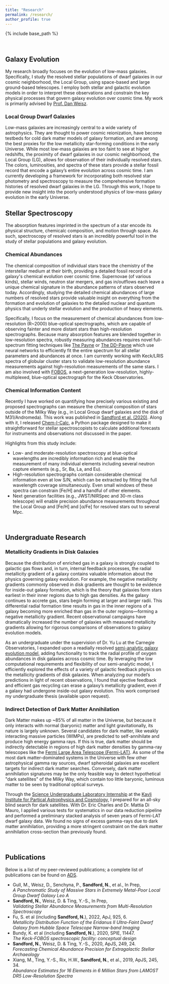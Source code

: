 ```yaml
---
title: "Research"
permalink: /research/
author_profile: true
---
```


{% include base_path %}

<br>

## Galaxy Evolution
My research broadly focuses on the evolution of low-mass galaxies. Specifically, I study the resolved stellar populations of dwarf galaxies in our cosmic neighborhood, the Local Group, using space-based and large ground-based telescopes.  I employ both stellar and galactic evolution models in order to interpret these observations and constrain the key physical processes that govern galaxy evolution over cosmic time. My work is primarily advised by [Prof. Dan Weisz](http://dweisz.github.io/).

### Local Group Dwarf Galaxies
Low-mass galaxies are increasingly central to a wide variety of astrophysics. They are thought to power cosmic reionization, have become testbeds for cold dark matter models of galaxy formation, and are among the best proxies for the low metallicity star-forming conditions in the early Universe. While most low-mass galaxies are too faint to see at higher redshifts, the proximity of dwarf galaxies in our cosmic neighborhood, the Local Group (LG), allows for observation of their individually resolved stars. The colors, luminosities, and spectra of these stars provide a stellar fossil record that encode a galaxy’s entire evolution across cosmic time. I am currently developing a framework for incorporating both resolved star photometry and spectroscopy to measure the comprehensive formation histories of resolved dwarf galaxies in the LG. Through this work, I hope to provide new insight into the poorly understood physics of low-mass galaxy evolution in the early Universe.

## Stellar Spectroscopy
The absorption features imprinted in the spectrum of a star encode its physical structure, chemicalc composition, and motion through space. As such, spectroscopy of resolved stars is an incredibly powerful tool in the study of stellar populations and galaxy evolution.

### Chemical Abundances
The chemical composition of individual stars trace the chemistry of the interstellar medium at their birth, providing a detailed fossil record of a galaxy's chemical evolution over cosmic time. Supernovae (of various kinds), stellar winds, neutron star mergers, and gas in/outflows each leave a unique chemical signature in the abundance patterns of stars observed today. Accordingly, studying the detailed chemical abundances of large numbers of resolved stars provide valuable insight on everything from the formation and evolution of galaxies to the detailed nuclear and quantum physics that underly stellar evolution and the production of heavy elements.

Specifically, I focus on the measurement of chemical abundances from low-resolution (R~2000) blue-optical spectrographs, which are capable of observing fainter and more distant stars than high-resolution spectrographs. Because many absorption features are blended together in low-resolution spectra, robustly measuring abundances requires novel full-spectrum fitting techniques like [The Payne](https://ui.adsabs.harvard.edu/abs/2019ApJ...879...69T/abstract) or [The DD-Payne](https://ui.adsabs.harvard.edu/abs/2019ApJS..245...34X/abstract)  which use neural networks to efficiently fit the entire spectrum for all stellar parameters and abundances at once. I am currently working with Keck/LRIS spectra of globular cluster stars to validate low-resolution abundance measurements against high-resolution measurements of the same stars. I am also involved with [FOBOS](https://fobos.ucolick.org/), a next-generation low-resolution, highly-multiplexed, blue-optical spectrograph for the Keck Observatories.

### Chemical Information Content
Recently I have worked on quantifying how precisely various existing and proposed spectrographs can measure the chemical composition of stars outside of the Milky Way (e.g., in Local Group dwarf galaxies and the disk of M31/Andromeda). This work was published in [Sandford et al. (2020)](https://ui.adsabs.harvard.edu/abs/2020ApJS..249...24S/abstract).  Along with it, I released [Chem-I-Calc](https://w.astro.berkeley.edu/~nathan_sandford/research.html#chemicalc), a Python package designed to make it straightforward for stellar spectroscopists to calculate additional forecasts for instruments and observations not discussed in the paper.

Highlights from this study include:
* Low- and moderate-resolution spectroscopy at blue-optical wavelengths are incredibly information rich and enable the measurement of many individual elements including several neutron capture elements (e.g., Sr, Ba, La, and Eu).
* High-resolution spectrographs contain considerable chemical information even at low S/N, which can be extracted by fitting the full wavelength coverage simultaneously. Even small windows of these spectra can constrain [Fe/H] and a handful of other elements.
* Next generation facilities (e.g., JWST/NIRSpec and 30-m class telescope) will enable precision abundance measurements throughout the Local Group and [Fe/H] and [α/Fe] for resolved stars out to several Mpc.

<br>

## Undergraduate Research

### Metallicity Gradients in Disk Galaxies
Because the distribution of enriched gas in a galaxy is strongly coupled to galactic gas flows and, in turn, internal feedback processes, the radial metallicity gradient of a galaxy contains valuable information about the physics governing galaxy evolution. For example, the negative metallicity gradients commonly observed in disk gradients are thought to be evidence for inside-out galaxy formation, which is the theory that galaxies form stars earliest in their inner regions due to high gas densities. As the galaxy continues to accrete gas, stars begin forming at larger and larger radii. This differential radial formation time results in gas in the inner regions of a galaxy becoming more enriched than gas in the outer regions—forming a negative metallicity gradient. Recent observational campaigns have dramatically increased the number of galaxies with measured metallicity gradients allowing for rigorous comparisons of observations to galaxy evolution models.

As an undergraduate under the supervision of Dr. Yu Lu at the Carnegie Observatories, I expanded upon a readially resolved [semi-analytic galaxy evolution model](https://academic.oup.com/mnras/article/446/2/1907/2892882), adding functionality to track the radial profile of oxygen abundances in disk galaxies across cosmic time. By leveraging the low computational requirements and flexibility of our semi-analytic model, I efficiently explored the effects of a variety of galactic feedback physics on the metallicity gradients of disk galaxies. When analyzing our model’s predictions in light of recent observations, I found that ejective feedback and efficient gas recycling can erase a galaxy’s metallicity gradient, even if a galaxy had undergone inside-out galaxy evolution. This work comprised my undergraduate thesis (available upon request).

### Indirect Detection of Dark Matter Annihilation
Dark Matter makes up ~85% of all matter in the Universe, but because it only interacts with normal (baryonic) matter and light gravitationally, its nature is largely unknown. Several candidates for dark matter, like weakly interacting massive particles (WIMPs), are predicted to self-annihilate and produce high energy gamma rays. If this is true, dark matter should be indirectly detectable in regions of high dark matter densities by gamma-ray telescopes like the [Fermi Large Area Telescope (Fermi-LAT)](https://fermi.gsfc.nasa.gov/science/eteu/dm/). As some of the most dark matter-dominated systems in the Universe with few other astrophysical gamma ray sources, dwarf spheroidal galaxies are excellent targets for indirect dark matter searches. Conversely, dark matter annihilation signatures may be the only feasible way to detect hypothetical "dark satellites" of the Milky Way, which contain too little baryonic, luminous matter to be seen by traditional optical surveys.

Through the [Science Undergraduate Laboratory Internship](https://science.energy.gov/wdts/suli/) at the [Kavli Institute for Partical Astrophysics and Cosmology](https://kipac.stanford.edu/), I prepared for an all-sky blind search for dark satellites. With Dr. Eric Charles and Dr. Mattia Di Mauro, I applied various tests for systematics in our data reduction pipeline and performed a preliminary stacked analysis of seven years of Fermi-LAT dwarf galaxy data. We found no signs of excess gamma-rays due to dark matter annihilation, providing a more stringent constraint on the dark matter annihilation cross-section than previously found.

<br>

## Publications
Below is a list of my peer-reviewed publications; a complete list of publications can be found on [ADS](https://ui.adsabs.harvard.edu/search/filter_author_facet_hier_fq_author=AND&filter_author_facet_hier_fq_author=author_facet_hier%3A%220%2FSandford%2C%20N%22&fq=%7B!type%3Daqp%20v%3D%24fq_author%7D&fq_author=(author_facet_hier%3A%220%2FSandford%2C%20N%22)&q=author%3A%22Sandford%2C%20Nathan%20R.%22&sort=date%20desc%2C%20bibcode%20desc&p_=0).

* Gull, M., Weisz, D., Senchyna, P., **Sandford, N.**, et al., In Prep, <br>
*A Panchromatic Study of Massive Stars in Extremely Metal-Poor Local Group Dwarf Galaxy Leo A*
* **Sandford, N.**, Weisz, D. & Ting, Y.-S., In Prep, <br>
*Validating Stellar Abundance Measurements from Multi-Resolution Spectroscopy*
* Fu, S. et al (including **Sandford, N.**), 2022, ApJ, 925, 6. <br> 
*Metallicity Distribution Function of the Eridanus II Ultra-Faint Dwarf Galaxy from Hubble Space
Telescope Narrow-band Imaging*
* Bundy, K. et al (including **Sandford, N.**), 2020, SPIE, 11447. <br> 
*The Keck-FOBOS spectroscopic facility: conceptual design*
* **Sandford, N.**, Weisz, D. & Ting, Y.-S., 2020, ApJS, 249, 24. <br> 
*Forecasting Chemical Abundance Precision for Extragalactic Stellar Archaeology*
* Xiang, M., Ting, Y.-S., Rix, H.W., **Sandford, N.**, et al., 2019, ApJS, 245, 34. <br> 
*Abundance Estimates for 16 Elements in 6 Million Stars from LAMOST DR5 Low-Resolution Spectra*

<br>
